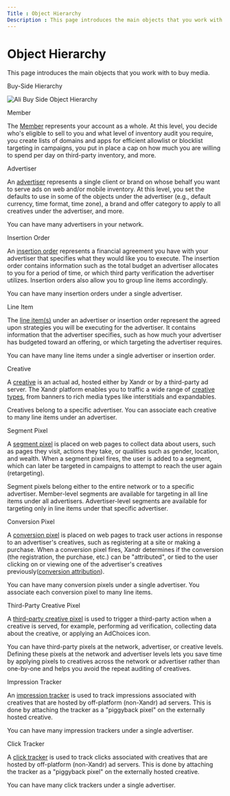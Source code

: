 ```yaml
---
Title : Object Hierarchy
Description : This page introduces the main objects that you work with to buy media.
---
```



# Object Hierarchy



This page introduces the main objects that you work with to buy media.

Buy-Side Hierarchy

![Ali Buy Side Object Hierarchy](media/ali-buy-side-object-hierarchy.png)


Member

The <a href="network-guide.md" class="xref"><span
class="ph">Member</a> represents your account as a whole. At this
level, you decide who's eligible to sell to you and what level of
inventory audit you require, you create lists of domains and apps for
efficient allowlist or blocklist targeting in campaigns, you put in
place a cap on how much you are willing to spend per day on third-party
inventory, and more.

Advertiser

An <a href="working-with-advertisers.md" class="xref">advertiser</a>
represents a single client or brand on whose behalf you want to serve
ads on web and/or mobile inventory. At this level, you set the defaults
to use in some of the objects under the advertiser (e.g., default
currency, time format, time zone), a brand and offer category to apply
to all creatives under the advertiser, and more.

You can have many advertisers in your network.

Insertion Order

An <a href="working-with-insertion-orders.md" class="xref">insertion
order</a> represents a financial agreement you have with your advertiser
that specifies what they would like you to execute. The insertion order
contains information such as the total budget an advertiser allocates to
you for a period of time, or which third party verification the
advertiser utilizes. Insertion orders also allow you to group line items
accordingly.

You can have many insertion orders under a single advertiser.

Line Item

The
<a href="working-with-line-items.md" class="xref">line item(s)</a>
under an advertiser or insertion order represent the agreed upon
strategies you will be executing for the advertiser. It contains
information that the advertiser specifies, such as how much your
advertiser has budgeted toward an offering, or which targeting the
advertiser requires.

You can have many line items under a single advertiser or insertion
order.

Creative

A <a href="exploring-creatives.md" class="xref"
title="You can work with creatives from the Creative Manager screen. From there you can view the creatives that are associated to a particular advertiser as well as add and update creatives.">creative</a>
is an actual ad, hosted either by Xandr or by a
third-party ad server. The Xandr platform
enables you to traffic a wide range of
<a href="add-creatives-in-bulk.md" class="xref"
title="You can add multiple third-party, hosted, and native creatives to the Creative Manager simultaneously by either uploading a spreadsheet or the creative files directly from your computer. Only secure content is supported.">creative
types</a>, from banners to rich media types like interstitials
and expandables.

Creatives belong to a specific advertiser. You can associate each
creative to many line items under an advertiser.

Segment Pixel

A <a href="working-with-segments.md" class="xref">segment pixel</a> is
placed on web pages to collect data about users, such as pages they
visit, actions they take, or qualities such as gender, location, and
wealth. When a segment pixel fires, the user is added to a segment,
which can later be targeted in campaigns to attempt to reach the user
again (retargeting).

Segment pixels belong either to the entire network or to a specific
advertiser. Member-level segments are available
for targeting in all line items under all
advertisers. Advertiser-level segments are available for targeting only
in line items under that specific advertiser.

Conversion Pixel

A
<a href="working-with-conversion-pixels.md" class="xref">conversion
pixel</a> is placed on web pages to track user actions in
response to an advertiser's creatives, such as registering at a site or
making a purchase. When a conversion pixel fires,
Xandr determines if the conversion (the
registration, the purchase, etc.) can be "attributed", or tied to the
user clicking on or viewing one of the advertiser's creatives
previously(<a href="conversion-attribution.md" class="xref">conversion
attribution</a>).

You can have many conversion pixels under a single advertiser. You
associate each conversion pixel to many line items.

Third-Party Creative Pixel

A
<a href="create-a-third-party-network-pixel-for-your-creatives.md"
class="xref"
title="You can create third-party creative pixels at the advertiser level and then apply these pixels to some or all display creatives under that Member.">third-party
creative pixel</a> is used to trigger a third-party action when a
creative is served, for example, performing ad verification, collecting
data about the creative, or applying an AdChoices icon.

You can have third-party pixels at the network, advertiser, or creative
levels. Defining these pixels at the network and advertiser levels lets
you save time by applying pixels to creatives across the network or
advertiser rather than one-by-one and helps you avoid the repeat
auditing of creatives.

Impression Tracker

An
<a href="create-an-impression-tracker.md" class="xref">impression
tracker</a> is used to track impressions associated with
creatives that are hosted by off-platform
(non-Xandr) ad servers. This is done by
attaching the tracker as a "piggyback pixel" on the externally hosted
creative.

You can have many impression trackers under a single advertiser.

Click Tracker

A
<a href="create-a-click-tracker.md" class="xref">click tracker</a>
is used to track clicks associated with creatives that are hosted by
off-platform (non-Xandr) ad servers. This is
done by attaching the tracker as a "piggyback pixel" on the externally
hosted creative.

You can have many click trackers under a single advertiser.





